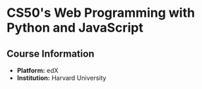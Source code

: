 # CS50's Web Programming with Python and JavaScript

## Course Information
- **Platform:** edX
- **Institution:** Harvard University
